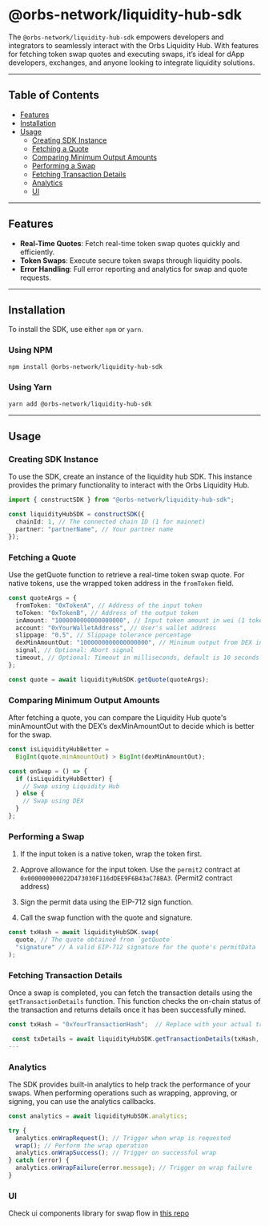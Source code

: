 # **@orbs-network/liquidity-hub-sdk**

The `@orbs-network/liquidity-hub-sdk` empowers developers and integrators to seamlessly interact with the Orbs Liquidity Hub. With features for fetching token swap quotes and executing swaps, it’s ideal for dApp developers, exchanges, and anyone looking to integrate liquidity solutions.

---

## **Table of Contents**

- [Features](#features)
- [Installation](#installation)
- [Usage](#usage)
  - [Creating SDK Instance](#creating-sdk-instance)
  - [Fetching a Quote](#fetching-a-quote)
  - [Comparing Minimum Output Amounts](#comparing-minimum-output-amounts)
  - [Performing a Swap](#performing-a-swap)
  - [Fetching Transaction Details](#fetching-transaction-details)
  - [Analytics](#analytics)
  - [UI](#ui)

---

## **Features**

- **Real-Time Quotes**: Fetch real-time token swap quotes quickly and efficiently.
- **Token Swaps**: Execute secure token swaps through liquidity pools.
- **Error Handling**: Full error reporting and analytics for swap and quote requests.

---

## **Installation**

To install the SDK, use either `npm` or `yarn`.

### **Using NPM**

```bash
npm install @orbs-network/liquidity-hub-sdk

```

### Using Yarn

```bash
yarn add @orbs-network/liquidity-hub-sdk
```

---

## **Usage**

### **Creating SDK Instance**

To use the SDK, create an instance of the liquidity hub SDK. This instance provides the primary functionality to interact with the Orbs Liquidity Hub.

```typescript
import { constructSDK } from "@orbs-network/liquidity-hub-sdk";

const liquidityHubSDK = constructSDK({
  chainId: 1, // The connected chain ID (1 for mainnet)
  partner: "partnerName", // Your partner name
});
```

### Fetching a Quote

Use the getQuote function to retrieve a real-time token swap quote. For native tokens, use the wrapped token address in the `fromToken` field.

```typescript
const quoteArgs = {
  fromToken: "0xTokenA", // Address of the input token
  toToken: "0xTokenB", // Address of the output token
  inAmount: "1000000000000000000", // Input token amount in wei (1 token)
  account: "0xYourWalletAddress", // User's wallet address
  slippage: "0.5", // Slippage tolerance percentage
  dexMinAmountOut: "1000000000000000000", // Minimum output from DEX in wei
  signal, // Optional: Abort signal
  timeout, // Optional: Timeout in milliseconds, default is 10 seconds
};

const quote = await liquidityHubSDK.getQuote(quoteArgs);
```

### Comparing Minimum Output Amounts

After fetching a quote, you can compare the Liquidity Hub quote's minAmountOut with the DEX’s dexMinAmountOut to decide which is better for the swap.

```typescript
const isLiquidityHubBetter =
  BigInt(quote.minAmountOut) > BigInt(dexMinAmountOut);

const onSwap = () => {
  if (isLiquidityHubBetter) {
    // Swap using Liquidity Hub
  } else {
    // Swap using DEX
  }
};
```

### Performing a Swap

1. If the input token is a native token, wrap the token first.

2. Approve allowance for the input token. Use the `permit2` contract at `0x000000000022D473030F116dDEE9F6B43aC78BA3`. (Permit2 contract address)

3. Sign the permit data using the EIP-712 sign function.

4. Call the swap function with the quote and signature.

```typescript
const txHash = await liquidityHubSDK.swap(
  quote, // The quote obtained from `getQuote`
  "signature" // A valid EIP-712 signature for the quote's permitData
);
```

### Fetching Transaction Details

Once a swap is completed, you can fetch the transaction details using the `getTransactionDetails` function. This function checks the on-chain status of the transaction and returns details once it has been successfully mined.

```typescript
const txHash = "0xYourTransactionHash";  // Replace with your actual transaction hash you got from swap function

 const txDetails = await liquidityHubSDK.getTransactionDetails(txHash, quote);
---
```

### Analytics

The SDK provides built-in analytics to help track the performance of your swaps. When performing operations such as wrapping, approving, or signing, you can use the analytics callbacks.

```typescript
const analytics = await liquidityHubSDK.analytics;

try {
  analytics.onWrapRequest(); // Trigger when wrap is requested
  wrap(); // Perform the wrap operation
  analytics.onWrapSuccess(); // Trigger on successful wrap
} catch (error) {
  analytics.onWrapFailure(error.message); // Trigger on wrap failure
}
```

### UI

Check ui components library for swap flow in [this repo ](https://github.com/orbs-network/swap-ui)
